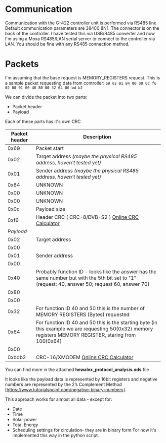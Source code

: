 # Communication
Communication with the G-422 controller unit is performed via RS485 line. Default communication parameters are 38400 8N1. The connector is on the back of the controller.
I have tested this via USB/R485 converter and now I'm using a Moxa RS485/LAN serial server to connect to the controller via LAN. You should be fine with any RS485 connection method.

# Packets
I'm assuming that the base request is MEMORY_REGISTERS request. 
This is a sample packet requesting data from controller:
`69 02 01 84 00 00 0c f6 02 00 01 00 40 80 00 32 64 00 bd b2`

We can divide the packet into two parts:
- Packet header
- Payload

Each of these parts has it's own CRC

| Packet header | Description |
|---|---|
|0x69|Packet start|
|0x02|Target address *(maybe the physical RS485 address, haven't tested yet)*|
|0x01|Sender address *(maybe the physical RS485 address, haven't tested yet)*|
|0x84|UNKNOWN|
|0x00|UNKNOWN|
|0x00|UNKNOWN|
|0x0c|Payload size|
|0xf6|Header CRC ( CRC-8/DVB-S2 ) [Online CRC Calculator](https://crccalc.com/?crc=69%2002%2001%2084%2000%2000%200c&method=crc8&datatype=hex&outtype=hex)
|*Payload*||
|0x02| Target address|
|0x00||
|0x01| Sender address|
|0x00| |
|0x40| Probably function ID - looks like the answer has the same number but with the 5th bit set to "1" (request: 40, answer 50; request 60, answer 70) |
|0x80| |
|0x00| |
|0x32| For function ID 40 and 50 this is the number of MEMORY REGISTERS (Bytes) requested|
|0x64| For function ID 40 and 50 this is the starting byte (in this example we are requesting 50(0x32) memory registers MEMORY REGISTER, staring from 100(0x64)|
|0x00| |
|0xbdb2| CRC-16/XMODEM [Online CRC Calculator](https://crccalc.com/?crc=02%2000%2001%2000%2040%2080%2000%2032%2064%2000&method=crc16&datatype=hex&outtype=hex) |

You can find more in the attached **hewalex_protocol_analysis.ods** file

It looks like the payload data is represented by 16bit registers and negative numbers are represented by the 2’s Complement Method [https://www.tutorialspoint.com/negative-binary-numbers]. 

This approach works for almost all data - except for:
 - Date
 - Time
 - Solar power
 - Total Energy
 - Scheduling settings for circulation- they are in binary form
For now it's implemented this way in the python script.
